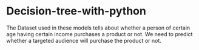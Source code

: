 # Decision-tree-with-python
The Dataset used in these models tells about whether a person of certain age having certain income purchases a product or not. We need to predict whether a targeted audience will purchase the product or not.
